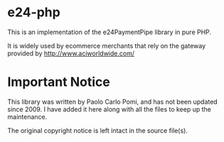 e24-php
=======

This is an implementation of the e24PaymentPipe library in pure PHP.

It is widely used by ecommerce merchants that rely on the
gateway provided by http://www.aciworldwide.com/

Important Notice
================

This library was written by Paolo Carlo Pomi, and has not been
updated since 2009. I have added it here along with all the files
to keep up the maintenance.

The original copyright notice is left intact in the source file(s).
